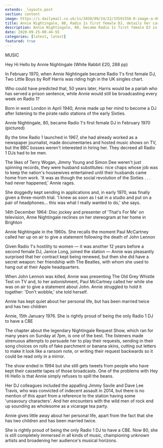 ```yaml
---
extends: _layouts.post
section: content
image: https://i.dailymail.co.uk/1s/2020/09/24/22/33591558-0-image-a-40_1600983904236.jpg 
title: Annie Nightingale, 80, Radio 1s first female DJ, details her career in a candid memoir 
description: Annie Nightingale, 80, became Radio 1s first female DJ in February 1970. She recalls moment after John Lennon was killed, Paul McCartney called Annie live on air to give a statement... 
date: 2020-09-25-00-44-55 
categories: [latest, latest] 
featured: true 
--- 
```

MUSIC 

Hey Hi Hello by Annie Nightingale (White Rabbit £20, 288 pp)

In February 1970, when Annie Nightingale became Radio 1's first female DJ, Two Little Boys by Rolf Harris was riding high in the UK singles chart.

Who could have predicted that, 50 years later, Harris would be a pariah who has served a prison sentence, while Annie would still be broadcasting every week on Radio 1?

Born in west London in April 1940, Annie made up her mind to become a DJ after listening to the pirate radio stations of the early Sixties.

Annie Nightingale, 80, became Radio 1's first female DJ in February 1970 (pictured)

By the time Radio 1 launched in 1967, she had already worked as a newspaper journalist, made documentaries and hosted music shows on TV, but the BBC bosses weren't interested in hiring her. They decreed all Radio 1 DJs had to be men.

The likes of Terry Wogan, Jimmy Young and Simon Dee weren't just spinning records, they were husband substitutes: nice chaps whose job was to keep the nation's housewives entertained until their husbands came home from work. 'It was as though the social revolution of the Sixties . . . had never happened,' Annie rages.

She doggedly kept sending in applications and, in early 1970, was finally given a three-month trial. 'I knew as soon as I sat in a studio and put on a pair of headphones... this was what I really wanted to do,' she says.

14th December 1964: Disc jockey and presenter of 'That's For Me' on television, Anne Nightingale reclines on her stereogram at her home in Brighton

Annie Nightingale in the 1960s. She recalls the moment Paul McCartney called her up on air to give a statement following the death of John Lennon

Given Radio 1's hostility to women — it was another 12 years before a second female DJ, Janice Long, joined the station — Annie was pleasantly surprised that her contract kept being renewed, but then she did have a secret weapon: her friendship with The Beatles, with whom she used to hang out at their Apple headquarters. 

When John Lennon was killed, Annie was presenting The Old Grey Whistle Test on TV and, to her astonishment, Paul McCartney called her while she was on air to give a statement about John. Annie struggled to hold it together: 'Don't wobble,' she told herself.

Annie has kept quiet about her personal life, but has been married twice and has two children

Annie, 15th January 1976. She is rightly proud of being the only Radio 1 DJ to have a CBE

The chapter about the legendary Nightingale Request Show, which ran for many years on Sunday at 7pm, is one of the best. The listeners made strenuous attempts to persuade her to play their requests, sending in their song choices on rolls of fake parchment or banana skins, cutting out letters to make it look like a ransom note, or writing their request backwards so it could be read only in a mirror.

The show ended in 1994 but she still gets tweets from people who have kept their cassette tapes of those broadcasts. One of the problems with Hey Hi Hello is that Annie simply refuses to spill the beans.

Her DJ colleagues included the appalling Jimmy Savile and Dave Lee Travis, who was convicted of indecent assault in 2014, but there is no mention of this apart from a reference to the station having some 'unsavoury characters'. And her encounters with the wild men of rock end up sounding as wholesome as a vicarage tea party.

Annie gives little away about her personal life, apart from the fact that she has two children and has been married twice.

She is rightly proud of being the only Radio 1 DJ to have a CBE. Now 80, she is still completely immersed in all kinds of music, championing unknown artists and broadening her audience's musical horizons.

